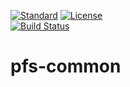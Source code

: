 [![Standard](https://img.shields.io/badge/C%2B%2B-11%2F14%2F17-blue)](https://en.wikipedia.org/wiki/C%2B%2B#Standardization)
[![License](https://img.shields.io/badge/license-MIT-blue.svg)](https://opensource.org/licenses/MIT)  
[![Build Status](https://travis-ci.org/semenovf/pfs-common.svg?branch=master)](https://travis-ci.org/semenovf/pfs-common)

# pfs-common

